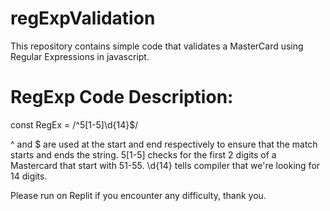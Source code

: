 # regExpValidation
This repository contains simple code that validates a MasterCard using Regular Expressions in javascript.

# RegExp Code Description: 

const RegEx = /^5[1-5]\d{14}$/

^ and $ are used at the start and end respectively to ensure that the match starts and ends the string. 
5[1-5] checks for the first 2 digits of a Mastercard that start with 51-55. 
\d{14} tells compiler that we're looking for 14 digits.

Please run on Replit if you encounter any difficulty, thank you. 